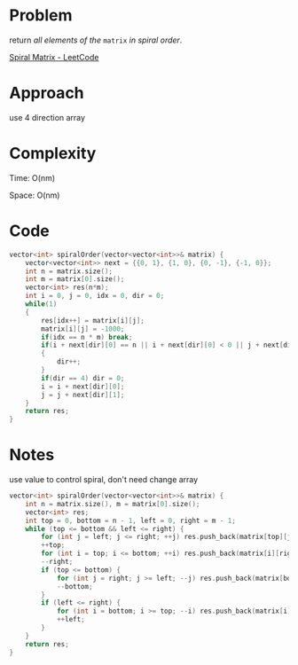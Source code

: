 # Problem

return *all elements of the* `matrix` *in spiral order*.

[Spiral Matrix - LeetCode](https://leetcode.com/problems/spiral-matrix/description/?envType=study-plan-v2&envId=top-interview-150)

# Approach

use 4 direction array 

# Complexity

Time: O(nm)

Space: O(nm)

# Code

```c++
vector<int> spiralOrder(vector<vector<int>>& matrix) {
    vector<vector<int>> next = {{0, 1}, {1, 0}, {0, -1}, {-1, 0}};
    int n = matrix.size();
    int m = matrix[0].size();
    vector<int> res(n*m);
    int i = 0, j = 0, idx = 0, dir = 0;
    while(1)
    {
        res[idx++] = matrix[i][j];
        matrix[i][j] = -1000;
        if(idx == n * m) break;
        if(i + next[dir][0] == n || i + next[dir][0] < 0 || j + next[dir][1] == m || j + next[dir][1] < 0 || matrix[i + next[dir][0]][j + next[dir][1]] == -1000)
        {
            dir++;
        }
        if(dir == 4) dir = 0;
        i = i + next[dir][0];
        j = j + next[dir][1];
    }
    return res;
}
```

# Notes

use value to control spiral, don't need change array

```c++
vector<int> spiralOrder(vector<vector<int>>& matrix) {
    int n = matrix.size(), m = matrix[0].size();
    vector<int> res;
    int top = 0, bottom = n - 1, left = 0, right = m - 1;
    while (top <= bottom && left <= right) {
        for (int j = left; j <= right; ++j) res.push_back(matrix[top][j]);
        ++top;
        for (int i = top; i <= bottom; ++i) res.push_back(matrix[i][right]);
        --right;
        if (top <= bottom) {
            for (int j = right; j >= left; --j) res.push_back(matrix[bottom][j]);
            --bottom;
        }
        if (left <= right) {
            for (int i = bottom; i >= top; --i) res.push_back(matrix[i][left]);
            ++left;
        }
    }
    return res;
}
```

